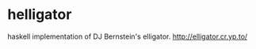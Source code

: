 helligator
==========

haskell implementation of DJ Bernstein's elligator. http://elligator.cr.yp.to/
